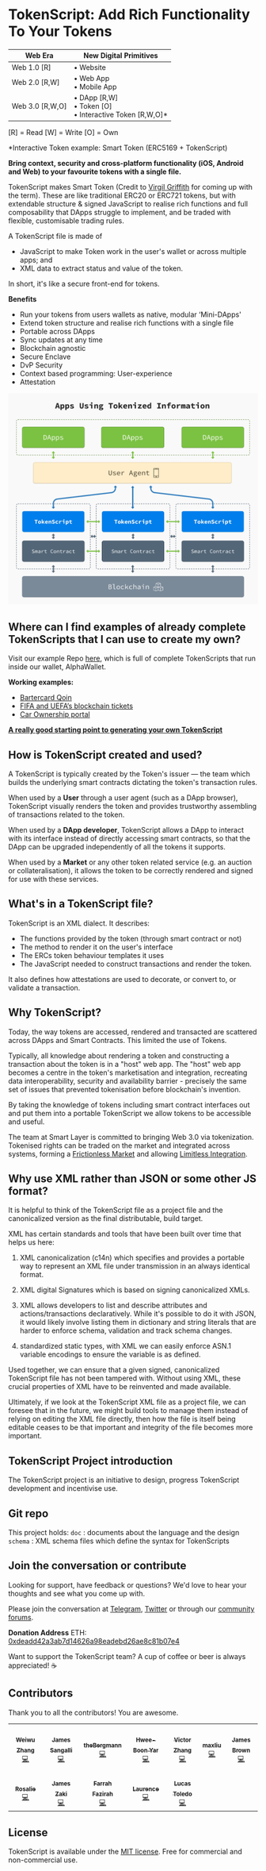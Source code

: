 
# TokenScript: Add Rich Functionality To Your Tokens
| Web Era | New Digital Primitives |
|---------|-------------------|
| Web 1.0 [R] | • Website |
| Web 2.0 [R,W] | • Web App<br>• Mobile App |
| Web 3.0 [R,W,O] | • DApp [R,W]<br>• Token [O]<br>• Interactive Token [R,W,O]*<br>  |

[R] = Read  [W] = Write  [O] = Own

*Interactive Token example: Smart Token (ERC5169 + TokenScript)

**Bring context, security and cross-platform functionality (iOS, Android and Web) to your favourite tokens with a single file.**

TokenScript makes Smart Token (Credit to [Virgil Griffith](https://twitter.com/virgilgr) for coming up with the term). These are like traditional ERC20 or ERC721 tokens, but with extendable structure & signed JavaScript to realise rich functions and full composability that DApps struggle to implement, and be traded with flexible, customisable trading rules.

A TokenScript file is made of
- JavaScript to make Token work in the user's wallet or across multiple apps; and
- XML data to extract status and value of the token.

In short, it's like a secure front-end for tokens.

**Benefits**
-   Run your tokens from users wallets as native, modular ‘Mini-DApps'
-   Extend token structure and realise rich functions with a single file
-   Portable across DApps
-   Sync updates at any time
-   Blockchain agnostic
-   Secure Enclave
-   DvP Security
-   Context based programming: User-experience
-   Attestation

![tokenscript stack alphawallet dapps](/doc/img/readme/tokenscript-stack.jpg)

## Where can I find examples of already complete TokenScripts that I can use to create my own?
Visit our example Repo [here](https://github.com/AlphaWallet/TokenScript-Examples), which is full of complete TokenScripts that run inside our wallet, AlphaWallet.

**Working examples:**
- [Bartercard Qoin](https://play.google.com/store/apps/details?id=com.qoin.wallet&hl=en)
- [FIFA and UEFA’s blockchain tickets](https://apps.apple.com/au/app/shankai/id1492559481)
- [Car Ownership portal](https://github.com/AlphaWallet/TokenScript-Examples/tree/master/examples/Karma)

[**A really good starting point to generating your own TokenScript**](https://github.com/AlphaWallet/TokenScript-Examples/tree/master/tutorial#future-obtaining-sample-files-schema-202003)

## How is TokenScript created and used?

A TokenScript is typically created by the Token's issuer — the team which builds the underlying smart contracts dictating the token's transaction rules.

When used by a **User** through a user agent (such as a DApp browser), TokenScript visually renders the token and provides trustworthy assembling of transactions related to the token.

When used by a **DApp developer**, TokenScript allows a DApp to interact with its interface instead of directly accessing smart contracts, so that the DApp can be upgraded independently of all the tokens it supports.

When used by a **Market** or any other token related service (e.g. an auction or collateralisation), it allows the token to be correctly rendered and signed for use with these services.

## What's in a TokenScript file?

TokenScript is an XML dialect. It describes:

-   The functions provided by the token (through smart contract or not)
-   The method to render it on the user's interface
-   The ERCs token behaviour templates it uses
-   The JavaScript needed to construct transactions and render the token.

It also defines how attestations are used to decorate, or convert to, or validate a transaction.

## Why TokenScript?

Today, the way tokens are accessed, rendered and transacted are scattered across DApps and Smart Contracts. This limited the use of Tokens.

Typically, all knowledge about rendering a token and constructing a transaction about the token is in a "host" web app. The "host" web app becomes a centre in the token's marketisation and integration, recreating data interoperability, security and availability barrier - precisely the same set of issues that prevented tokenisation before blockchain's invention.

By taking the knowledge of tokens including smart contract interfaces out and put them into a portable TokenScript we allow tokens to be accessible and useful.

The team at Smart Layer is committed to bringing Web 3.0 via tokenization. Tokenised rights can be traded on the market and integrated across systems, forming a [Frictionless Market](https://github.com/AlphaWallet/TokenScript/blob/master/doc/design_paper.md#creating-a-frictionless-market) and allowing [Limitless Integration](https://github.com/AlphaWallet/TokenScript/blob/master/doc/design_paper.md#blockchain-integrates-the-web).

## Why use XML rather than JSON or some other JS format?

It is helpful to think of the TokenScript file as a project file and the canonicalized version as the final distributable, build target.

XML has certain standards and tools that have been built over time that helps us here:

1. XML canonicalization (c14n) which specifies and provides a portable way to represent an XML file under transmission in an always identical format.

2. XML digital Signatures which is based on signing canonicalized XMLs.

3. XML allows developers to list and describe attributes and actions/transactions declaratively. While it's possible to do it with JSON, it would likely involve listing them in dictionary and string literals that are harder to enforce schema, validation and track schema changes.

4. standardized static types, with XML we can easily enforce ASN.1 variable encodings to ensure the variable is as defined.

Used together, we can ensure that a given signed, canonicalized TokenScript file has not been tampered with. Without using XML, these crucial properties of XML have to be reinvented and made available.

Ultimately, if we look at the TokenScript XML file as a project file, we can foresee that in the future, we might build tools to manage them instead of relying on editing the XML file directly, then how the file is itself being editable ceases to be that important and integrity of the file becomes more important.

## TokenScript Project introduction

The TokenScript project is an initiative to design, progress TokenScript development and incentivise use.

## Git repo

This project holds:
`doc` : documents about the language and the design
`schema` : XML schema files which define the syntax for TokenScripts


## Join the conversation or contribute

Looking for support, have feedback or questions? We'd love to hear your thoughts and see what you come up with.

Please join the conversation at [Telegram](https://t.me/AlphaWalletGroup), [Twitter](https://twitter.com/AlphaWallet) or through our [community forums](https://community.tokenscript.org/).

**Donation Address**
ETH: [0xdeadd42a3ab7d14626a98eadebd26ae8c81b07e4](https://etherscan.io/address/0xdeadd42a3ab7d14626a98eadebd26ae8c81b07e4)

Want to support the TokenScript team? A cup of coffee or beer is always appreciated! ☕

## Contributors

Thank you to all the contributors! You are awesome.

<!-- ALL-CONTRIBUTORS-LIST:START - Do not remove or modify this section -->
<!-- prettier-ignore-start -->
<!-- markdownlint-disable -->
<table>
  <tr>
    <td align="center"><a href="https://github.com/colourful-land"><img src="https://avatars3.githubusercontent.com/u/548435?v=4" width="100px;" alt=""/><br /><sub><b>Weiwu Zhang</b></sub></a><br /><a href="https://github.com/AlphaWallet/TokenScript/commits?author=colourful-land" title="Code">💻</a></td>
    <td align="center"><a href="https://github.com/James-Sangalli"><img src="https://avatars0.githubusercontent.com/u/16630514?v=4" width="100px;" alt=""/><br/><sub><b>James Sangalli</b></sub></a><br/><a href="https://github.com/AlphaWallet/TokenScript/commits?author=James-Sangalli" title="Code">💻</a></td>
    <td align="center"><a href="https://github.com/theBergmann"><img src="https://avatars1.githubusercontent.com/u/25482130?s=400&v=4" width="100px;" alt=""/><br /><sub><b>theBergmann</b></sub></a><br /><a href="https://github.com/AlphaWallet/TokenScript/commits?author=theBergmann" title="Code">💻</a></td>
    <td align="center"><a href="https://github.com/hboon"><img src="https://avatars2.githubusercontent.com/u/56189?v=4" width="100px;" alt=""/><br /><sub><b>Hwee-Boon Yar</b></sub></a><br /><a href="#ideas-hboon" title="Code">💻</a></td>
    <td align="center"><a href="https://github.com/zhangzhongnan928"><img src="https://avatars2.githubusercontent.com/u/33795543?v=4" width="100px;" alt=""/><br /><sub><b>Victor Zhang</b></sub></a><br /><a href="#ideas-zhangzhongnan928" title="Code">💻</a></td>
    <td align="center"><a href="https://github.com/liuxiaohao"><img src="https://avatars0.githubusercontent.com/u/1217967?s=400&u=d09aff7ab31b53ffffb2af8bd8d41eda7e3b79fe&v=4" width="100px;" alt=""/><br /><sub><b>maxliu</b></sub></a><br /><a href="https://github.com/AlphaWallet/TokenScript/commits?author=liuxiaohao" title="Code">💻</a></td>
    <td align="center"><a href="https://github.com/JamesSmartCell"><img src="https://avatars2.githubusercontent.com/u/12689544?v=4" width="100px;" alt=""/><br /><sub><b>James Brown</b></sub></a><br /><a href="https://github.com/AlphaWallet/TokenScript/commits?author=JamesSmartCell" title="Code">💻</a></td>
  </tr>
  <tr>
    <td align="center"><a href="https://github.com/developerpeachy"><img src="https://avatars3.githubusercontent.com/u/13824586?s=400&u=329f22d53d8c50f3877f909a6a7f0321d1e215db&v=4" width="100px;" alt=""/><br /><sub><b>Rosalie</b></sub></a><br /><a href="https://github.com/AlphaWallet/TokenScript/commits?author=developerpeachy" title="Code">💻</a></td>
    <td align="center"><a href="http://medium.com/@james.zaki"><img src="https://avatars3.githubusercontent.com/u/939603?v=4" width="100px;" alt=""/><br /><sub><b>James Zaki</b></sub></a><br /><a href="https://github.com/AlphaWallet/alpha-wallet-ios/commits?author=jzaki" title="Code">💻</a></td>
    <td align="center"><a href="https://github.com/farrahfazirah"><img src="https://avatars2.githubusercontent.com/u/20555752?s=460&u=74320573120d8411594a3ffa48e2c6a1a5be3257&v=4" width="100px;" alt=""/><br /><sub><b>Farrah Fazirah</b></sub></a><br /><a href="https://github.com/AlphaWallet/TokenScript/commits?author=farrahfazirah" title="Code">💻</a></td>
    <td align="center"><a href="https://github.com/lanlan3322"><img src="https://avatars0.githubusercontent.com/u/26592081?s=400&u=e70d78508c13db2b533ac081c3677b9aea85c8cf&v=4" width="100px;" alt=""/><br /><sub><b>Laurence</b></sub></a><br /><a href="https://github.com/AlphaWallet/TokenScript/commits?author=lanlan3322" title="Code">💻</a></td>
    <td align="center"><a href="https://github.com/hellolucas"><img src="https://avatars3.githubusercontent.com/u/17125002?v=4" width="100px;" alt=""/><br /><sub><b>Lucas Toledo</b></sub></a><br /><a href="https://github.com/AlphaWallet/TokenScript/commits?author=hellolucas" title="Code">💻</a></td>
  </tr>
</table>

<!-- markdownlint-enable -->
<!-- prettier-ignore-end -->
<!-- ALL-CONTRIBUTORS-LIST:END -->

## License
TokenScript is available under the [MIT license](https://github.com/AlphaWallet/TokenScript/blob/master/LICENSE). Free for commercial and non-commercial use.
